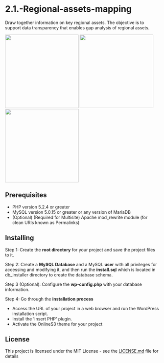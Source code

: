 # 2.1.-Regional-assets-mapping

Draw together information on key regional assets. The objective is to support data transparency that enables gap analysis of regional assets.

<p float="left">
  <img src="https://assetsmapping.s3platform.eu/images/guide/guide-1.png" width="240" />
  <img src="https://assetsmapping.s3platform.eu/images/guide/guide-6.png" width="240" />
  <img src="https://assetsmapping.s3platform.eu/images/guide/guide-7.png" width="240" />
</p>

## Prerequisites
- PHP version 5.2.4 or greater
- MySQL version 5.0.15 or greater or any version of MariaDB
- (Optional) (Required for Multisite) Apache mod_rewrite module (for clean URIs known as Permalinks)


## Installing
Step 1: Create the **root directory** for your project and save the project files to it.
 
Step 2: Create a **MySQL Database** and a MySQL **user** with all privileges for accessing and modifying it, and then run the **install.sql** which is located in db_installer directory to create the database schema.
 
Step 3 (Optional): Configure the **wp-config.php** with your database information.
	
Step 4: Go through the **installation process**
 - Access the URL of your project in a web browser and run the WordPress installation script.
 - Install the 'Insert PHP' plugin.
 - Activate the OnlineS3 theme for your project

## License
This project is licensed under the MIT License - see the [LICENSE.md](https://opensource.org/licenses/MIT) file for details
